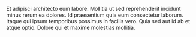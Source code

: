 Et adipisci architecto eum labore. Mollitia ut sed reprehenderit incidunt minus rerum ea dolores. Id praesentium quia eum consectetur laborum. Itaque qui ipsum temporibus possimus in facilis vero. Quia sed aut id ab et atque optio. Dolore qui et maxime molestias mollitia.